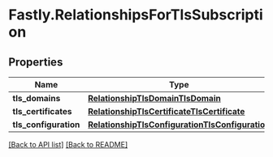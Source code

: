 # Fastly.RelationshipsForTlsSubscription

## Properties

Name | Type | Description | Notes
------------ | ------------- | ------------- | -------------
**tls_domains** | [**RelationshipTlsDomainTlsDomain**](RelationshipTlsDomainTlsDomain.md) |  | [optional] 
**tls_certificates** | [**RelationshipTlsCertificateTlsCertificate**](RelationshipTlsCertificateTlsCertificate.md) |  | [optional] 
**tls_configuration** | [**RelationshipTlsConfigurationTlsConfiguration**](RelationshipTlsConfigurationTlsConfiguration.md) |  | [optional] 


[[Back to API list]](../../README.md#endpoints) [[Back to README]](../../README.md)
